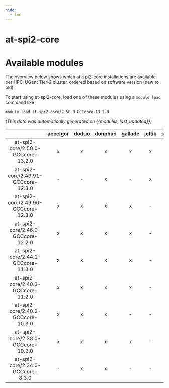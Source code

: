 ```yaml
---
hide:
  - toc
---
```


at-spi2-core
============

# Available modules


The overview below shows which at-spi2-core installations are available per HPC-UGent Tier-2 cluster, ordered based on software version (new to old).

To start using at-spi2-core, load one of these modules using a `module load` command like:

```shell
module load at-spi2-core/2.50.0-GCCcore-13.2.0
```

*(This data was automatically generated on {{modules_last_updated}})*  

| |accelgor|doduo|donphan|gallade|joltik|shinx|skitty|
| :---: | :---: | :---: | :---: | :---: | :---: | :---: | :---: |
|at-spi2-core/2.50.0-GCCcore-13.2.0|x|x|x|x|x|x|x|
|at-spi2-core/2.49.91-GCCcore-12.3.0|-|-|x|-|x|x|x|
|at-spi2-core/2.49.90-GCCcore-12.3.0|x|x|x|x|-|-|-|
|at-spi2-core/2.46.0-GCCcore-12.2.0|x|x|x|x|-|-|-|
|at-spi2-core/2.44.1-GCCcore-11.3.0|x|x|x|x|-|-|-|
|at-spi2-core/2.40.3-GCCcore-11.2.0|x|x|x|x|-|-|-|
|at-spi2-core/2.40.2-GCCcore-10.3.0|x|x|x|-|-|-|-|
|at-spi2-core/2.38.0-GCCcore-10.2.0|x|x|x|x|-|-|-|
|at-spi2-core/2.34.0-GCCcore-8.3.0|-|x|x|-|-|-|-|
